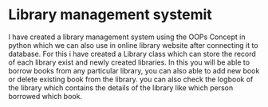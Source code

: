 # Library management systemit 
I have created a library management system using the OOPs Concept in python which we can also use in online library website after connecting it to database.
For this i have created a Library class which can store the record of each library exist and newly created libraries. In this you will be able to borrow books from any particular library, you can also able to add new book or delete existing book from the library. you can also check the logbook of the library which contains the details of the library like which person borrowed which book.
